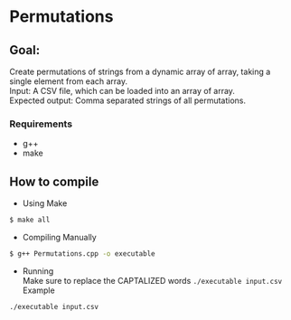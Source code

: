 # Permutations
## Goal:
Create permutations of strings from a dynamic array of array, taking a single element from
each array.<br/>
Input: A CSV file, which can be loaded into an array of array.<br/>
Expected output: Comma separated strings of all permutations.

### Requirements
 - g++
 - make

## How to compile

 - Using Make
 ```bash
 $ make all
 ```

 - Compiling Manually
 ```bash
 $ g++ Permutations.cpp -o executable
 ```

 - Running <br/>
 Make sure to replace the CAPTALIZED words
 `./executable input.csv` <br/>
 Example
 ```bash
./executable input.csv
 ```

